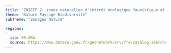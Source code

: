 ```yaml
---
title: "ZNIEFF 2- zones naturelles d'intérêt écologique faunistique et floristique - type 2"
theme: "Nature Paysage Biodiversité"
subTheme: "Zonages Nature"

regions:
-
  iso: FR-ARA
  source: https://www.datara.gouv.fr/geonetwork/srv/fre/catalog.search#/search?resultType=details&sortBy=relevance&from=1&to=20&fast=index&_content_type=json&any=ZNIEFF%202-%20zones%20naturelles%20d'int%C3%A9r%C3%AAt%20%C3%A9cologique%20faunistique%20et%20floristique%20-%20type%202
---
```

